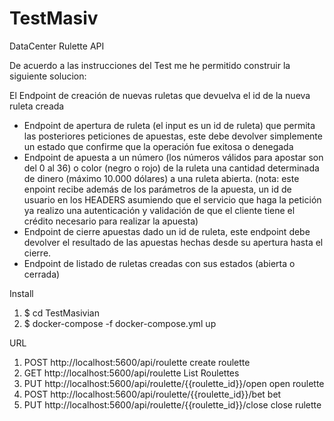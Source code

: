# TestMasiv
DataCenter Rulette API

 De acuerdo a las instrucciones del Test me he permitido construir la siguiente solucion:
 
 El Endpoint de creación de nuevas ruletas que devuelva el id de la nueva ruleta creada
 
* Endpoint de apertura de ruleta (el input es un id de ruleta) que permita las
  posteriores peticiones de apuestas, este debe devolver simplemente un estado que
  confirme que la operación fue exitosa o denegada
* Endpoint de apuesta a un número (los números válidos para apostar son del 0 al 36)
  o color (negro o rojo) de la ruleta una cantidad determinada de dinero (máximo
  10.000 dólares) a una ruleta abierta.
  (nota: este enpoint recibe además de los parámetros de la apuesta, un id de usuario
  en los HEADERS asumiendo que el servicio que haga la petición ya realizo una
  autenticación y validación de que el cliente tiene el crédito necesario para realizar la
  apuesta)
* Endpoint de cierre apuestas dado un id de ruleta, este endpoint debe devolver el
 resultado de las apuestas hechas desde su apertura hasta el cierre.
* Endpoint de listado de ruletas creadas con sus estados (abierta o cerrada)

Install
1. $ cd TestMasivian
2. $ docker-compose -f docker-compose.yml up

URL
1. POST http://localhost:5600/api/roulette  create roulette
2. GET http://localhost:5600/api/roulette   List Roulettes
3. PUT http://localhost:5600/api/roulette/{{roulette_id}}/open open roulette
4. POST http://localhost:5600/api/roulette/{{roulette_id}}/bet bet
5. PUT http://localhost:5600/api/roulette/{{roulette_id}}/close close rulette

